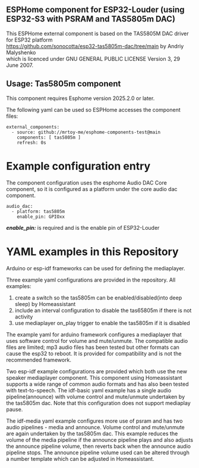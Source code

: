 
## ESPHome component for ESP32-Louder (using ESP32-S3 with PSRAM and TAS5805m DAC)

This ESPHome external component is based on the TAS5805M DAC driver for ESP32 platform<BR>
https://github.com/sonocotta/esp32-tas5805m-dac/tree/main by Andriy Malyshenko<BR>
which is licenced under GNU GENERAL PUBLIC LICENSE Version 3, 29 June 2007.


## Usage: Tas5805m component
This component requires Esphome version 2025.2.0 or later.

The following yaml can be used so ESPHome accesses the component files:
```
external_components:
  - source: github://mrtoy-me/esphome-components-test@main
    components: [ tas5805m ]
    refresh: 0s
```

# Example configuration entry
The component configuration uses the esphome Audio DAC Core component,
so it is configured as a platform under the core audio dac component.

```
audio_dac:
  - platform: tas5805m
    enable_pin: GPIOxx
```
***enable_pin:*** is required and is the enable pin of ESP32-Louder<BR>

# YAML examples in this Repository
Arduino or esp-idf frameworks can be used for defining the mediaplayer.

Three example yaml configurations are provided in the repository. All examples:
 1) create a switch so the tas5805m can be enabled/disabled(into deep sleep) by Homeassistant
 2) include an interval configuration to disable the tas65805m if there is not activity
 3) use mediaplayer on_play trigger to enable the tas5805m if it is disabled

The example yaml for arduino framework configures a mediaplayer that uses software control for volume and mute/unmute.
The compatible audio files are limited; mp3 audio files has been tested but other formats can cause the esp32 to reboot.
It is provided for compatibility and is not the recommended framework.

Two esp-idf example configurations are provided which both use the new speaker mediaplayer component. This component using
Homeassistant supports a wide range of common audio formats and has also been tested with text-to-speech.
The idf-basic yaml example has a single audio pipeline(announce) with volume control and mute/unmute undertaken by the tas5805m dac.
Note that this configuration does not support mediaplay pause.

The idf-media yaml example configures more use of psram and has two audio pipelines - media and announce.
Volume control and mute/unmute are again undertaken by the tas5805m dac. This example reduces the volume of the media pipeline
if the announce pipeline plays and also adjusts the announce pipeline volume, then reverts back when the announce audio pipeline stops.
The announce pipeline volume used can be altered through a number template which can be adjusted in Homeassistant.